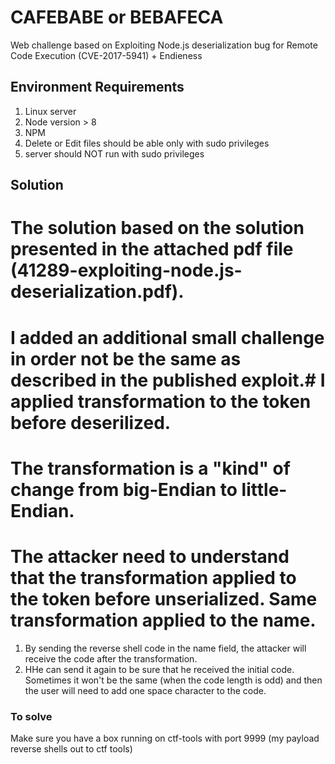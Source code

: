 # CAFEBABE or BEBAFECA 
  Web challenge based on Exploiting Node.js deserialization bug for Remote Code Execution (CVE-2017-5941) + Endieness 

## Environment Requirements 
1. Linux server
2. Node version > 8 
3. NPM 
4. Delete or Edit files should be able only with sudo privileges
5. server should NOT run with sudo privileges 


## Solution
# The solution based on the solution presented in the attached pdf file (41289-exploiting-node.js-deserialization.pdf).
# I added an additional small challenge in order not be the same as described in the published exploit.# I applied transformation to the token before deserilized. 
# The transformation is a "kind" of change from big-Endian to little-Endian.
# The attacker need to understand that the transformation applied to the token before unserialized. Same transformation applied to the name. 
  1. By sending the reverse shell code in the name field, the attacker will receive the code after the transformation.
  2. HHe can send it again to be sure that he received the initial code. Sometimes it won't be the same (when the code length is odd) and then the user will need to add one space character to the code.

### To solve

Make sure you have a box running on ctf-tools with port 9999 (my payload reverse shells out to ctf tools)